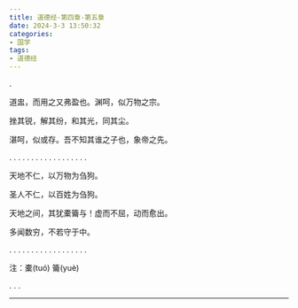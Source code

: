 ```yaml
---
title: 道德经-第四章-第五章
date: 2024-3-3 13:50:32
categories: 
- 国学
tags:
- 道德经
---
```


.

道盅，而用之又弗盈也。渊呵，似万物之宗。

挫其锐，解其纷，和其光，同其尘。

湛呵，似或存。吾不知其谁之子也，象帝之先。

.
.
.
.
.
.
.
.
.
.
.
.
.
.
.
.
.
.


天地不仁，以万物为刍狗。

圣人不仁，以百姓为刍狗。

天地之间，其犹橐籥与！虚而不屈，动而愈出。

多闻数穷，不若守于中。

.
.
.
.
.
.
.
.
.
.
.
.
.
.
.
.
.
.

注：橐(tuó) 籥(yuè)

.
.
.

---

